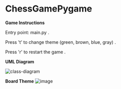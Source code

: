 # ChessGamePygame

**Game Instructions**

Entry point: main.py .

Press 't' to change theme (green, brown, blue, gray) .

Press 'r' to restart the game .

**UML Diagram**

![class-diagram](https://github.com/user-attachments/assets/998feda9-e495-443f-ba01-376838e50080)

**Board Theme**
![image](https://github.com/user-attachments/assets/1f460102-a422-4cf6-86fa-5dc7d84e5817)

